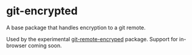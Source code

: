 # git-encrypted

A base package that handles encryption to a git remote.

Used by the experimental
[git-remote-encryped](https://yarn.pm/git-remote-encrypted) package. Support
for in-browser coming soon.
